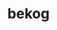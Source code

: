 ---
title: bekog
parent: Words
last_modified_date: 2021-11-10

see_also:
  - kog
transcriptions:
  - biˈkɔg
  - bəˈkɔg
translations:
  - "to believe"
  - "to think"
etymology:
  "`be-` + [kog](kog), influenced by English `believe`"
examples:
  - bzo: "I unk **bekog** so."
    eng: "I don't **believe** so."
---